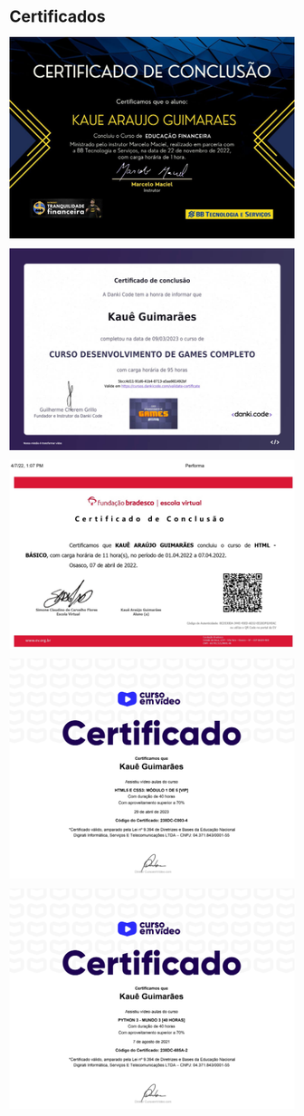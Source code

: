 # Certificados

<img src="https://raw.githubusercontent.com/KaueGuimaraes/Certificados/main/show/educacao-financeira.jpg" alt="CERTIFICADO DE CONCLUSÃO / Certificamos que o aluno: / KAUE ARAUJO GUIMARAES / Concluiu o Curso de EDUCAÇÃO FINANCEIRA / Ministrado pelo instrutor Marcelo Maciel, realizado em parceria com BB Tecnologia e Serviços, na data de 22 de novembro de 2022, com a carga horária de 1 hora. / Tranquilidade Financeira / BB Tecnologia e Serviços">

<img src="https://raw.githubusercontent.com/KaueGuimaraes/Certificados/main/show/danki-code.jpg" alt="Certificado de Conclusão / A Danki Code tem a honra de informa que / Kauê Guimarães / completou na data de 09/03/2023 o curso de / CURSO DE DESENVOLVIMENTO DE GAMES COMPLETO / com carga horária de 95 horas / 5bcc4d11-91d6-41b4-8713-a5aa981492bf / Valide em https://cursos.dankicode.com/validate-certificate / Guilherme Cherem Grillo
Fundador e Instrutor da Danki Code / Curso de Desenvolvimento de Games completo">

<img src="https://raw.githubusercontent.com/KaueGuimaraes/Certificados/main/show/html-basico%20-%20Copia.jpg" alt="Fundação bradesco | escola virtual / Certificado de conclusão / Certificamos que KAUÊ ARAÚJO GUIMARÃES concluiu o curso de HTML -
BÁSICO, com carga horária de 11 hora(s), no período de 01.04.2022 a 07.04.2022. / Osasco, 07 de abril de 2022. / Código de Autenticidade: 8CD530DA-344E-45ED-AD32-EE20DF024EAC ou utilize o QR Code no portal da EV / Kauê Araújo Guimarães Aluno (a)">

<img src="https://raw.githubusercontent.com/KaueGuimaraes/Certificados/main/show/html-01.jpg" alt="cursoemvideo / Certificado / Certificamos que / Kauê Guimarães / Assistiu video-aulas do curso / HTML5 E CSS3: MÓDULO 1 de 5 [VIP] / Com duração de 40 horas / Com aproveitamento superior a 70% / 29 de abril de 2023 / Código do Certificado: 238DC-C003-4 / *Certificado válido, amparado pela Lei nº 9.394 de Diretrizes e Bases da Educação Nacional
Digirati Informática, Serviços E Telecomunicações LTDA – CNPJ: 04.371.843/0001-55">

<img src="https://raw.githubusercontent.com/KaueGuimaraes/Certificados/main/show/python-03.jpg" alt="cursoemvideo / Certificado / Certificamos que / Kauê Guimarães / Assistiu vídeo-aulas do curso / PYTHON 3 - MUNDO 3 [40 HORAS] / Com duração de 40 horas / Com aproveitamento superior a 70% / 7 de agosto de 2021 / Código do Certificado: 238DC-685A-2 / *Certificado válido, amparado pela Lei nº 9.394 de Diretrizes e Bases da Educação Nacional
Digirati Informática, Serviços E Telecomunicações LTDA – CNPJ: 04.371.843/0001-55">
